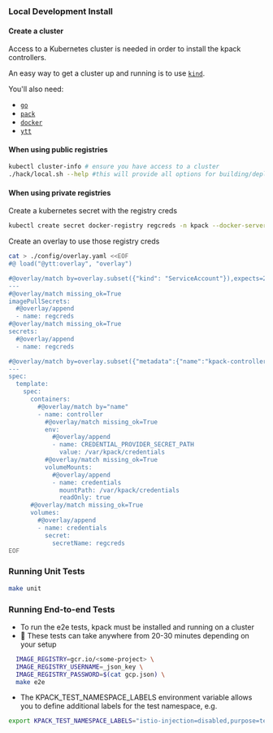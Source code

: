 ### Local Development Install

#### Create a cluster

Access to a Kubernetes cluster is needed in order to install the kpack controllers.

An easy way to get a cluster up and running is to use [`kind`](https://kind.sigs.k8s.io/docs/user/quick-start/).

You'll also need:
* [`go`](https://go.dev/doc/install)
* [`pack`](https://buildpacks.io/docs/tools/pack/)
* [`docker`](https://docs.docker.com/get-docker/)
* [`ytt`](https://carvel.dev/ytt/docs/v0.44.0/install/)

#### When using public registries

```bash
kubectl cluster-info # ensure you have access to a cluster
./hack/local.sh --help #this will provide all options for building/deploying kpack
```

#### When using private registries

Create a kubernetes secret with the registry creds

```bash
kubectl create secret docker-registry regcreds -n kpack --docker-server=gcr.io/<some-project> --docker-username=_json_key --docker-password="$(cat gcp.json)"
```

Create an overlay to use those registry creds

```bash
cat > ./config/overlay.yaml <<EOF
#@ load("@ytt:overlay", "overlay")

#@overlay/match by=overlay.subset({"kind": "ServiceAccount"}),expects=2
---
#@overlay/match missing_ok=True
imagePullSecrets:
  #@overlay/append
  - name: regcreds
#@overlay/match missing_ok=True
secrets:
  #@overlay/append
  - name: regcreds

#@overlay/match by=overlay.subset({"metadata":{"name":"kpack-controller"}, "kind": "Deployment"})
---
spec:
  template:
    spec:
      containers:
        #@overlay/match by="name"
        - name: controller
          #@overlay/match missing_ok=True
          env:
            #@overlay/append
            - name: CREDENTIAL_PROVIDER_SECRET_PATH
              value: /var/kpack/credentials
          #@overlay/match missing_ok=True
          volumeMounts:
            #@overlay/append
            - name: credentials
              mountPath: /var/kpack/credentials
              readOnly: true
      #@overlay/match missing_ok=True
      volumes:
        #@overlay/append
        - name: credentials
          secret:
            secretName: regcreds
EOF
```

### Running Unit Tests

```bash
make unit
```

### Running End-to-end Tests

* To run the e2e tests, kpack must be installed and running on a cluster
* 🍿 These tests can take anywhere from 20-30 minutes depending on your setup

```bash
  IMAGE_REGISTRY=gcr.io/<some-project> \
  IMAGE_REGISTRY_USERNAME=_json_key \
  IMAGE_REGISTRY_PASSWORD=$(cat gcp.json) \
  make e2e
```

* The KPACK_TEST_NAMESPACE_LABELS environment variable allows you to define additional labels for the test namespace, e.g.

```bash
export KPACK_TEST_NAMESPACE_LABELS="istio-injection=disabled,purpose=test"
```
